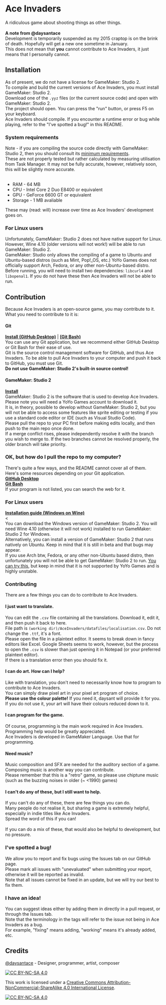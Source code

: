 # Ace Invaders
A ridiculous game about shooting things as other things.<br>
<br>
**A note from @daysantace**<br>
Development is temporarily suspended as my 2015 craptop is on the brink of death. Hopefully will get a new one sometime in January.<br>
This does not mean that __you__ cannot contribute to Ace Invaders, it just means that I personally cannot.

## Installation
As of present, we do not have a license for GameMaker: Studio 2.<br>
To compile and build the current versions of Ace Invaders, you must install GameMaker: Studio 2.<br>
Download one of the `.yyz` files (or the current source code) and open with GameMaker: Studio 2.<br>
The project should open. You can press the "run" button, or press F5 on your keyboard.<br>
Ace Invaders should compile. If you encounter a runtime error or bug while playing, refer to the "I've spotted a bug!" in this README.
### System requirements
Note - if you are compiling the source code directly with GameMaker: Studio 2, then you should consult its [minimum requirements](https://help.yoyogames.com/hc/en-us/articles/360002406417-Technical-Setup-Info#System%20Requirements).<br>
These are not properly tested but rather calculated by measuring utilisation from Task Manager. It may not be fully accurate, however, relatively soon, this will be slightly more accurate.<br>
<br>
* RAM - 64 MB
* CPU - Intel Core 2 Duo E8400 or equivalent
* GPU - GeForce 6600 GT or equivalent
* Storage - 1 MB avaliable

These may (read: will) increase over time as Ace Invaders' development goes on.<br>

### For Linux users
Unfortunately, GameMaker: Studio 2 does not have native support for Linux. However, Wine 4.10 (older versions will not work!) will be able to run GameMaker: Studio 2.<br>
GameMaker: Studio only allows the compiling of a game to Ubuntu and Ubuntu-based distros (such as Mint, Pop!_OS, etc.)
YoYo Games does not officially support Arch, Fedora, or any other non-Ubuntu-based distro.
Before running, you will need to install two dependencies: `libcurl4` and `libopenal1`. If you do not have these then Ace Invaders will not be able to run.
## Contribution
Because Ace Invaders is an open-source game, you may contribute to it. What you need to contribute to it is:
#### Git
[**Install (GitHub Desktop)**](https://desktop.github.com/) | [**(Git Bash)**](https://git-scm.com/downloads)<br>
You can use any Git application, but we recommend either GitHub Desktop or Git Bash for their ease of use.<br>
Git is the source control management software for GitHub, and thus Ace Invaders. To be able to pull Ace Invaders to your computer and push it back to GitHub, you must use Git.<br>
**Do not use GameMaker: Studio 2's built-in source control!**

#### GameMaker: Studio 2
[**Install**](https://accounts.yoyogames.com/downloads)<br>
GameMaker: Studio 2 is the software that is used to develop Ace Invaders.<br>
Please note you will need a YoYo Games account to download it.<br>
It is, in theory, possible to develop without GameMaker: Studio 2, but you will not be able to access some features like sprite editing or testing if you use a standard code editor or IDE (such as Visual Studio Code).
<br>
Please pull the repo to your PC first before making edits locally, and then push to the main repo once done.<br>
If a merge conflict rises, please independently resolve it with the branch you wish to merge to. If the two branches cannot be resolved properly, the older branch will take priority.<br>

### OK, but how do I pull the repo to my computer?
There's quite a few ways, and the README cannot cover all of them.<br>
Here's some resources depending on your Git application.<br>
[**GitHub Desktop**](https://docs.github.com/en/desktop/contributing-and-collaborating-using-github-desktop/adding-and-cloning-repositories/cloning-a-repository-from-github-to-github-desktop)<br>
[**Git Bash**](https://github.com/git-guides/git-clone)<br>
If your program is not listed, you can search the web for it.

### For Linux users
[**Installation guide (Windows on Wine)**](https://forum.gamemaker.io/index.php?threads/run-the-gms2-ide-on-ubuntu-19-04.64330/)<br>
<<br>
You can download the Windows version of GameMaker: Studio 2. You will need Wine 4.10 (otherwise it will not work) installed to run GameMaker: Studio 2 for Windows.<br>
Alternatively, you can install a version of GameMaker: Studio 2 that runs natively on Ubuntu. Keep in mind that it is still in beta and that bugs may appear.<br>
If you use Arch btw, Fedora, or any other non-Ubuntu based distro, then unfortunately you will not be able to get GameMaker: Studio 2 to run. [You can try this](https://forum.gamemaker.io/index.php?threads/running-gms2-beta-on-arch-linux-and-possibly-other-distros-too.88092/), but keep in mind that it is not supported by YoYo Games and is highly unstable.

### Contributing
There are a few things you can do to contribute to Ace Invaders.

#### I just want to translate.
You can edit the `.csv` file containing all the translations. Download it, edit it, and then push it back to here.<br>
File path is `(working dir)/AceInvaders/datafiles/localisation.csv`. Do not change the `.ttf`, it's a font.<br>
Please open the file in a plaintext editor. It seems to break down in fancy editors like Excel. Google Sheets seems to work, however, but the process to open the `.csv` is slower than just opening it in Notepad (or your preferred plaintext editor).<br>
If there is a translation error then you should fix it.

#### I can do art. How can I help?
Like with translation, you don't need to necessarily know how to program to contribute to Ace Invaders.<br>
You can simply draw pixel art in your pixel art program of choice.<br>
**Please use the colour palette!** If you need it, daysant will provide it for you.<br>
If you do not use it, your art will have their colours reduced down to it.

#### I can program for the game.
Of course, programming is the main work required in Ace Invaders.<br>
Programming help would be greatly appreciated.<br>
Ace Invaders is developed in GameMaker Language. Use that for programming.<br>

#### Need music?
Music composition and SFX are needed for the auditory section of a game.
Composing music is another way you can contribute.<br>
Please remember that this is a "retro" game, so please use chiptune music (such as the buzzing noises in older (~ <1990) games)

#### I can't do any of these, but I still want to help.
If you can't do any of these, there are few things you can do.<br>
Many people do not realise it, but sharing a game is extremely helpful, especially in indie titles like Ace Invaders.<br>
Spread the word of this if you can!<br>
<br>
If you can do a mix of these, that would also be helpful to development, but no pressure.

### I've spotted a bug!
We allow you to report and fix bugs using the Issues tab on our GitHub page.<br>
Please mark all issues with "unevaluated" when submitting your report, otherwise it will be reported as invalid.<br>
Note that all issues cannot be fixed in an update, but we will try our best to fix them.

### I have an idea!
You can suggest ideas either by adding them in directly in a pull request, or through the Issues tab.<br>
Note that the terminology in the tags will refer to the issue not being in Ace Invaders as a bug.<br>
For example, "fixing" means adding, "working" means it's already added, etc.<br>

## Credits
[@daysantace](https://github.com/daysantace) - Designer, programmer, artist, composer

[![CC BY-NC-SA 4.0][cc-by-nc-sa-shield]][cc-by-nc-sa]


This work is licensed under a
[Creative Commons Attribution-NonCommercial-ShareAlike 4.0 International License][cc-by-nc-sa].

[![CC BY-NC-SA 4.0][cc-by-nc-sa-image]][cc-by-nc-sa]

[cc-by-nc-sa]: http://creativecommons.org/licenses/by-nc-sa/4.0/
[cc-by-nc-sa-image]: https://licensebuttons.net/l/by-nc-sa/4.0/88x31.png
[cc-by-nc-sa-shield]: https://img.shields.io/badge/License-CC%20BY--NC--SA%204.0-lightgrey.svg
